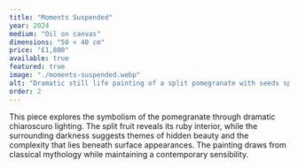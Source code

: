 ```yaml
---
title: "Moments Suspended"
year: 2024
medium: "Oil on canvas"
dimensions: "50 × 40 cm"
price: "£1,800"
available: true
featured: true
image: "./moments-suspended.webp"
alt: "Dramatic still life painting of a split pomegranate with seeds spilling out, rendered in deep shadows with selective lighting"
order: 2
---
```


This piece explores the symbolism of the pomegranate through dramatic chiaroscuro lighting. The split fruit reveals its ruby interior, while the surrounding darkness suggests themes of hidden beauty and the complexity that lies beneath surface appearances. The painting draws from classical mythology while maintaining a contemporary sensibility.

